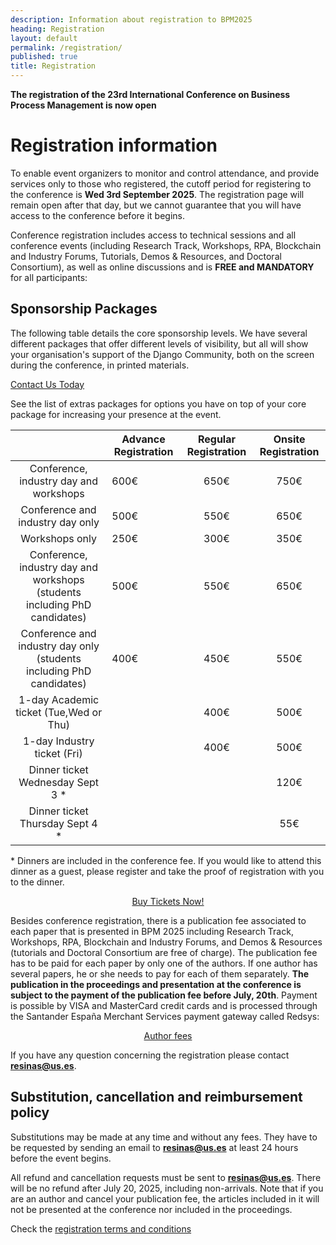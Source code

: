 ```yaml
---
description: Information about registration to BPM2025
heading: Registration
layout: default
permalink: /registration/
published: true
title: Registration
---
```


**The registration of the 23rd International Conference on Business Process Management is now open**

# Registration information

To enable event organizers to monitor and control attendance, and provide services only to those who registered, the cutoff period for registering to the conference is **Wed 3rd September 2025**. The registration page will remain open after that day, but we cannot guarantee that you will have access to the conference before it begins.

Conference registration includes access to technical sessions and all conference events (including Research Track, Workshops, RPA, Blockchain and Industry Forums, Tutorials, Demos & Resources, and Doctoral Consortium), as well as online discussions and is **FREE and MANDATORY** for all participants: 
## Sponsorship Packages

The following table details the core sponsorship levels. We have several different packages that offer different levels of visibility, but all will show your organisation's support of the Django Community, both on the screen during the conference, in printed materials.



<a href="mailto:{{site.sponsors_email}}" class="button">Contact Us Today</a>

See the list of extras packages for options you have on top of your core package for increasing your presence at the event.

|     | Advance Registration | Regular Registration | Onsite Registration  |
| :--------------------------------------: | ------------------ | :--------------: | :-------: |
| Conference, industry day and workshops  | 600€ | 650€ | 750€ |
| Conference and industry day only        | 500€ | 550€ | 650€ |
| Workshops only                          | 250€ | 300€ | 350€ |
| Conference, industry day and workshops (students including PhD candidates) | 500€ | 550€ | 650€ |
| Conference and industry day only (students including PhD candidates) | 400€ | 450€ | 550€ |
| 1-day Academic ticket (Tue,Wed or Thu)  |      | 400€ | 500€ |
| 1-day Industry ticket (Fri)             |      | 400€ | 500€ |
| Dinner ticket Wednesday Sept 3 *         |      |      | 120€ |
| Dinner ticket Thursday Sept 4 *         |      |      | 55€  |

\* Dinners are included in the conference fee. If you would like to attend this dinner as a guest, please register and take the proof of registration with you to the dinner.

<div style="text-align: center"><a class="button" href="{{ site.baseurl }}/registration_form" target="_blank">Buy Tickets Now!</a></div>

Besides conference registration, there is a publication fee associated to each paper that is presented in BPM 2025 including Research Track, Workshops, RPA, Blockchain and Industry Forums, and Demos & Resources (tutorials and Doctoral Consortium are free of charge). The publication fee has to be paid for each paper by only one of the authors. If one author has several papers, he or she needs to pay for each of them separately. **The publication in the proceedings and presentation at the conference is subject to the payment of the publication fee before July, 20th**. Payment is possible by VISA and MasterCard credit cards and is processed through the Santander España Merchant Services payment gateway called Redsys:
<div style="text-align: center"><a href="{{ site.baseurl }}/authorRegistration" class="button">Author fees</a></div>

If you have any question concerning the registration please contact **resinas@us.es**.


## Substitution, cancellation and reimbursement policy

Substitutions may be made at any time and without any fees. They have to be requested by sending an email to **resinas@us.es** at least 24 hours before the event begins.

All refund and cancellation requests must be sent to **resinas@us.es**. There will be no refund after July 20, 2025, including non-arrivals. Note that if you are an author and cancel your publication fee, the articles included in it will not be presented at the conference nor included in the proceedings.

Check the <a href="{{ site.baseurl }}/terms" >registration terms and conditions</a>

